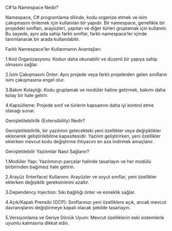 C#’ta Namespace Nedir?

Namespace, C# programlama dilinde, kodu organize etmek ve isim çakışmasını önlemek için kullanılan bir yapıdır. Bir namespace, genellikle bir projedeki sınıfları, arayüzleri, yapıları ve diğer türleri gruplamak için kullanılır. Bu sayede, aynı ada sahip farklı sınıflar, farklı namespace’ler içinde tanımlanarak bir arada kullanılabilir.



Farklı Namespace’ler Kullanmanın Avantajları:

1.Kod Organizasyonu: Kodun daha okunabilir ve düzenli bir yapıya sahip olmasını sağlar.

2.İsim Çakışmasını Önler: Aynı projede veya farklı projelerden gelen sınıfların isim çakışmasına engel olur.

3.Bakım Kolaylığı: Kodu gruplamak ve modüler haline getirmek, bakımı daha kolay bir hale getirir.

4.Kapsülleme: Projede sınıf ve türlerin kapsamını daha iyi kontrol etme olanağı sunar.



Genişletilebilirlik (Extensibility) Nedir?

Genişletilebilirlik, bir yazılımın gelecekteki yeni özellikler veya değişiklikler eklenerek geliştirilebilme kapasitesidir. Yazılım geliştirirken, yeni özellikler eklerken mevcut kodu değiştirme ihtiyacını en aza indirmek amaçlanır.



Genişletilebilir Yazılımlar Nasıl Sağlanır?

1.Modüler Yapı: Yazılımınızı parçalar halinde tasarlayın ve her modülü birbirinden bağımsız hale getirin.

2.Arayüz (Interface) Kullanımı: Arayüzler ve soyut sınıflar, yeni özellikler eklerken değişiklik gereksinimini azaltır.

3.Dependency Injection: Sıkı bağlılığı önler ve esneklik sağlar.

4.Açık/Kapalı Prensibi (OCP): Sınıflarınızı yeni özelliklere açık, ancak mevcut davranışlarını değiştirmeye kapalı olacak şekilde tasarlayın.

5.Versiyonlama ve Geriye Dönük Uyum: Mevcut özelliklerin eski sistemlerle uyumlu kalmasına dikkat edin.
